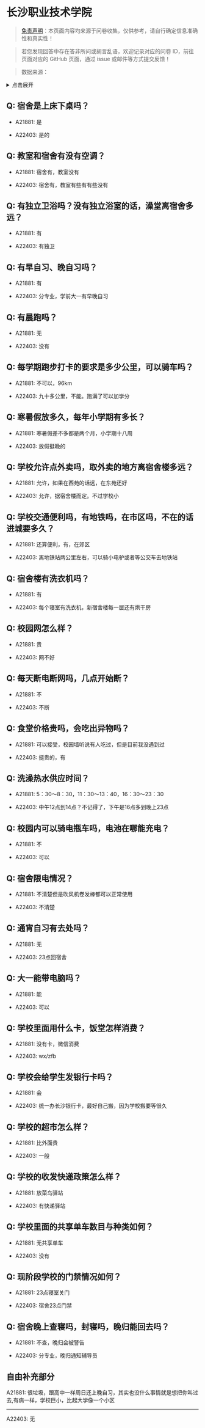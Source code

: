 # 长沙职业技术学院

> [免责声明](https://colleges.chat/#_3)：本页面内容均来源于问卷收集，仅供参考，请自行确定信息准确性和真实性！

> 若您发现回答中存在答非所问或胡言乱语，欢迎记录对应的问卷 ID，前往页面对应的 GitHub 页面，通过 issue 或邮件等方式提交反馈！

> 数据来源：

<details><summary>点击展开</summary>
<ul>
<li>A21881: 3447324925@qq.com (2024 年 06 月)</li>
<li>A22403: 匿名 (2024 年 06 月)</li>
</ul>
</details>

## Q: 宿舍是上床下桌吗？

- A21881: 是

- A22403: 是的

## Q: 教室和宿舍有没有空调？

- A21881: 宿舍有，教室没有

- A22403: 宿舍有，教室有些有有些没有

## Q: 有独立卫浴吗？没有独立浴室的话，澡堂离宿舍多远？

- A21881: 有

- A22403: 有独卫

## Q: 有早自习、晚自习吗？

- A21881: 有

- A22403: 分专业，学前大一有早晚自习

## Q: 有晨跑吗？

- A21881: 无

- A22403: 没有

## Q: 每学期跑步打卡的要求是多少公里，可以骑车吗？

- A21881: 不可以，96km

- A22403: 九十多公里，不能。跑满了可以加学分

## Q: 寒暑假放多久，每年小学期有多长？

- A21881: 寒暑假差不多都是两个月，小学期十八周

- A22403: 放假挺晚的

## Q: 学校允许点外卖吗，取外卖的地方离宿舍楼多远？

- A21881: 允许，如果在西苑的话远，在东苑还好

- A22403: 允许，据宿舍楼而定。不过学校小

## Q: 学校交通便利吗，有地铁吗，在市区吗，不在的话进城要多久？

- A21881: 还算便利，有，在郊区

- A22403: 离地铁站两公里左右，可以骑小电驴或者等公交车去地铁站

## Q: 宿舍楼有洗衣机吗？

- A21881: 有

- A22403: 每个寝室有洗衣机，新宿舍楼每一层还有烘干房

## Q: 校园网怎么样？

- A21881: 贵

- A22403: 网不好

## Q: 每天断电断网吗，几点开始断？

- A21881: 不

- A22403: 不断

## Q: 食堂价格贵吗，会吃出异物吗？

- A21881: 可以接受，校园墙听说有人吃过，但是目前我没遇到过

- A22403: 挺贵的，有

## Q: 洗澡热水供应时间？

- A21881: 5：30～8：30，11：30～13：40，16：30～23：30

- A22403: 中午12点到14点？不记得了，下午是16点多到晚上23点

## Q: 校园内可以骑电瓶车吗，电池在哪能充电？

- A21881: 不

- A22403: 可以

## Q: 宿舍限电情况？

- A21881: 不清楚但是吹风机卷发棒都可以正常使用

- A22403: 不清楚

## Q: 通宵自习有去处吗？

- A21881: 无

- A22403: 23点回宿舍

## Q: 大一能带电脑吗？

- A21881: 能

- A22403: 可以

## Q: 学校里面用什么卡，饭堂怎样消费？

- A21881: 没有卡，微信消费

- A22403: wx/zfb

## Q: 学校会给学生发银行卡吗？

- A21881: 会

- A22403: 统一办长沙银行卡，最好自己搬，因为学校搬要等很久

## Q: 学校的超市怎么样？

- A21881: 比外面贵

- A22403: 一般

## Q: 学校的收发快递政策怎么样？

- A21881: 放菜鸟驿站

- A22403: 有快递驿站

## Q: 学校里面的共享单车数目与种类如何？

- A21881: 无共享单车

- A22403: 没有

## Q: 现阶段学校的门禁情况如何？

- A21881: 23点寝室关门

- A22403: 宿舍23点门禁

## Q: 宿舍晚上查寝吗，封寝吗，晚归能回去吗？

- A21881: 不查，晚归会被警告

- A22403: 分专业，晚归通知辅导员

## 自由补充部分

A21881: 很垃圾，跟高中一样周日还上晚自习，其实也没什么事情就是想把你叫过去,有病一样，学校巨小，比起大学像一个小区

***

A22403: 无